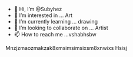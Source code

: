 - 👋 Hi, I’m @Subyhez
- 👀 I’m interested in ... Art
- 🌱 I’m currently learning ... drawing
- 💞️ I’m looking to collaborate on ... Artist
- 📫 How to reach me ...vshabhsbw

<!---
Subyhez/Subyhez is a ✨ special ✨ repository because its `README.md` (this file) appears on your GitHub profile.
You can click the Preview link to take a look at your changes.
--->
Mnzjzmaozmakzak8xmsimsimsixsm8xnwixs <pota>
Hsisj
